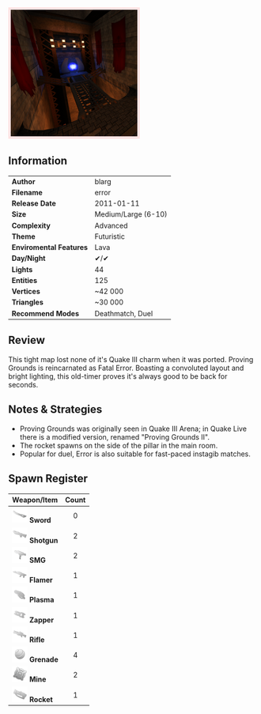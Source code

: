<img style='border:5px solid #ffe0e0e0' src="../images/maps/error.png" width="256px" />

## Information

|                           |                     |
|---------------------------|---------------------|
| **Author**                | blarg               |
| **Filename**              | error               |
| **Release Date**          | 2011-01-11          |
| **Size**                  | Medium/Large (6-10) |
| **Complexity**            | Advanced            |
| **Theme**                 | Futuristic          |
| **Enviromental Features** | Lava                |
| **Day/Night**             | ✔/✔                 |
| **Lights**                | 44                  |
| **Entities**              | 125                 |
| **Vertices**              | ~42 000             |
| **Triangles**             | ~30 000             |
| **Recommend Modes**       | Deathmatch, Duel    |

## Review

This tight map lost none of it's Quake III charm when it was ported. Proving Grounds is reincarnated as Fatal Error. Boasting a convoluted layout and bright lighting, this old-timer proves it's always good to be back for seconds.

## Notes & Strategies

- Proving Grounds was originally seen in Quake III Arena; in Quake Live there is a modified version, renamed "Proving Grounds II".
- The rocket spawns on the side of the pillar in the main room.
- Popular for duel, Error is also suitable for fast-paced instagib matches.

## Spawn Register

| Weapon/Item                                                         | Count |
|---------------------------------------------------------------------|:-----:|
| <img src="../images/weapons/sword.png" width="32px"/> **Sword**     |   0   |
| <img src="../images/weapons/shotgun.png" width="32px"/> **Shotgun** |   2   |
| <img src="../images/weapons/smg.png" width="32px"/> **SMG**         |   2   |
| <img src="../images/weapons/flamer.png" width="32px"/> **Flamer**   |   1   |
| <img src="../images/weapons/plasma.png" width="32px"/> **Plasma**   |   1   |
| <img src="../images/weapons/zapper.png" width="32px"/> **Zapper**   |   1   |
| <img src="../images/weapons/rifle.png" width="32px"/> **Rifle**     |   1   |
| <img src="../images/weapons/grenade.png" width="32px"/> **Grenade** |   4   |
| <img src="../images/weapons/mine.png" width="32px"/> **Mine**       |   2   |
| <img src="../images/weapons/rocket.png" width="32px"/> **Rocket**   |   1   |
